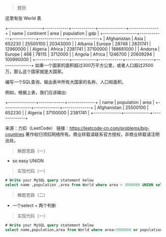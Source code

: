 > 题目

这里有张 World 表

+-----------------+------------+------------+--------------+---------------+
| name            | continent  | area       | population   | gdp           |
+-----------------+------------+------------+--------------+---------------+
| Afghanistan     | Asia       | 652230     | 25500100     | 20343000      |
| Albania         | Europe     | 28748      | 2831741      | 12960000      |
| Algeria         | Africa     | 2381741    | 37100000     | 188681000     |
| Andorra         | Europe     | 468        | 78115        | 3712000       |
| Angola          | Africa     | 1246700    | 20609294     | 100990000     |
+-----------------+------------+------------+--------------+---------------+
如果一个国家的面积超过300万平方公里，或者人口超过2500万，那么这个国家就是大国家。

编写一个SQL查询，输出表中所有大国家的名称、人口和面积。

例如，根据上表，我们应该输出:

+--------------+-------------+--------------+
| name         | population  | area         |
+--------------+-------------+--------------+
| Afghanistan  | 25500100    | 652230       |
| Algeria      | 37100000    | 2381741      |
+--------------+-------------+--------------+

来源：力扣（LeetCode）
链接：https://leetcode-cn.com/problems/big-countries
著作权归领扣网络所有。商业转载请联系官方授权，非商业转载请注明出处。

> 解题思路（一）

* so easy UNION

> 实现代码（一）

```sql
# Write your MySQL query statement below
select name ,population ,area from World where area > 3000000 UNION select name ,population ,area from World where population > 25000000;
```

> 解题思路（二）

* 一个select + 两个判断

> 实现代码（一）

```sql
# Write your MySQL query statement below
select name,population,area from World where area>3000000 or population>25000000;
```
